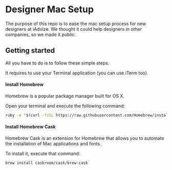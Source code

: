 # Designer Mac Setup

The purpose of this repo is to ease the mac setup process for new designers at iAdvize.
We thought it could help designers in other companies, so we made it public.

## Getting started
All you have to do is to follow these simple steps. 

It requires to use your Terminal application (you can use iTerm too).

#### **Install Homebrew**

Homebrew is a popular package manager built for OS X.

Open your terminal and execute the following command:

```bash
ruby -e "$(curl -fsSL https://raw.githubusercontent.com/Homebrew/install/master/install)"
```

#### **Install Homebrew Cask**

Homebrew Cask is an extension for Homebrew that allows you to automate the installation of Mac applications and fonts.

To install it, execute that command:

```bash
brew install caskroom/cask/brew-cask
```
